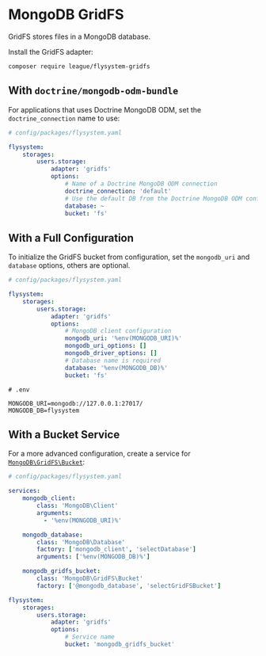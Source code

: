 # MongoDB GridFS

GridFS stores files in a MongoDB database.

Install the GridFS adapter:

```
composer require league/flysystem-gridfs
```

## With `doctrine/mongodb-odm-bundle`

For applications that uses Doctrine MongoDB ODM, set the `doctrine_connection` name to use:    

```yaml
# config/packages/flysystem.yaml

flysystem:
    storages:
        users.storage:
            adapter: 'gridfs'
            options:
                # Name of a Doctrine MongoDB ODM connection
                doctrine_connection: 'default'
                # Use the default DB from the Doctrine MongoDB ODM configuration
                database: ~
                bucket: 'fs'
```

## With a Full Configuration

To initialize the GridFS bucket from configuration, set the `mongodb_uri` and `database` options, others are optional.

```yaml
# config/packages/flysystem.yaml

flysystem:
    storages:
        users.storage:
            adapter: 'gridfs'
            options:
                # MongoDB client configuration
                mongodb_uri: '%env(MONGODB_URI)%'
                mongodb_uri_options: []
                mongodb_driver_options: []
                # Database name is required
                database: '%env(MONGODB_DB)%'
                bucket: 'fs'
```

```dotenv
# .env

MONGODB_URI=mongodb://127.0.0.1:27017/
MONGODB_DB=flysystem
```

## With a Bucket Service

For a more advanced configuration, create a service for
[`MongoDB\GridFS\Bucket`](https://www.mongodb.com/docs/php-library/current/tutorial/gridfs/):

```yaml
# config/packages/flysystem.yaml

services:
    mongodb_client:
        class: 'MongoDB\Client'
        arguments:
          - '%env(MONGODB_URI)%'

    mongodb_database:
        class: 'MongoDB\Database'
        factory: ['mongodb_client', 'selectDatabase']
        arguments: ['%env(MONGODB_DB)%']

    mongodb_gridfs_bucket:
        class: 'MongoDB\GridFS\Bucket'
        factory: ['@mongodb_database', 'selectGridFSBucket']

flysystem:
    storages:
        users.storage:
            adapter: 'gridfs'
            options:
                # Service name
                bucket: 'mongodb_gridfs_bucket'
```

